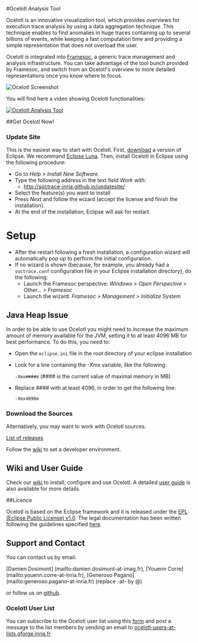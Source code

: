 #Ocelotl Analysis Tool

Ocelotl is an innovative visualization tool, which provides overviews for execution trace analysis by using a data aggregation technique. This technique enables to find anomalies in huge traces containing up to several billions of events, while keeping a fast computation time and providing a simple representation that does not overload the user.

Ocelotl is integrated into [Framesoc](http://soctrace-inria.github.io/framesoc/), a generic trace management and analysis infrastructure. You can take advantage of the tool bunch provided by Framesoc, and switch from an Ocelotl's overview to more detailed representations once you know where to focus.

![Ocelotl Screenshot](http://soctrace-inria.github.io/ocelotl/images/screenshots/ocelotl_spatiotemporal.png)

You will find here a video showing Ocelotl functionalities:

[![Ocelotl Analysis Tool](http://soctrace-inria.github.io/ocelotl/images/play.png)](https://www.youtube.com/watch?v=3cbLM0rUu78)

##Get Ocelotl Now!

### Update Site

This is the easiest way to start with Ocelotl.
First, [download](https://www.eclipse.org/) a version of Eclipse. We recommand [Eclipse Luna](http://www.eclipse.org/downloads/packages/release/Luna/SR2).
Then, install Ocelotl in Eclipse using the following procedure: 

- Go to _Help > Install New Software_. 
- Type the following address in the text field _Work with:_
  - http://soctrace-inria.github.io/updatesite/
- Select the feature(s) you want to install
- Press _Next_ and follow the wizard (accept the license and finish the installation).
- At the end of the installation, Eclipse will ask for restart.

# Setup
- After the restart following a fresh installation, a configuration wizard will automatically pop up to perform the initial configuration.
- If no wizard is shown (because, for example, you already had a `soctrace.conf` configuration file in your Eclipse installation directory), do the following:
  - Launch the Framesoc perspective: _Windows > Open Perspective > Other... > Framesoc_
  - Launch the wizard: _Framesoc > Management > Initialize System_

## Java Heap Issue
In order to be able to use Ocelotl you might need to increase the maximum amount of memory available for the JVM, setting it to at least 4096 MB for best performance. To do this, you need to:
- Open the `eclipse.ini` file in the root directory of your eclipse installation
- Look for a line containing the -Xmx variable, like the following:

  `-Xmx####m` (#### is the current value of maximal memory in MB)

- Replace #### with at least 4096, in order to get the following line:

  `-Xmx4096m` 

### Download the Sources

Alternatively, you may want to work with Ocelotl sources.

[List of releases](https://github.com/soctrace-inria/ocelotl/releases)

Follow the [wiki](https://github.com/soctrace-inria/ocelotl/wiki/User-Guide) to set a developer environment.

## Wiki and User Guide

Check our [wiki](https://github.com/soctrace-inria/ocelotl/wiki/User-Guide) to install, configure and use Ocelotl.
A detailed [user guide](https://github.com/soctrace-inria/ocelotl/raw/master/docs/ocelotl_userguide.pdf) is also available for more details.

##Licence

Ocelotl is based on the Eclipse framework and it is released under the [EPL (Eclipse Public License) v1.0](https://www.eclipse.org/legal/epl-v10.html). The legal documentation has been written following the guidelines specified [here](http://www.eclipse.org/legal/guidetolegaldoc.php).

## Support and Contact
You can contact us by email:

[Damien Dosimont] (mailto:damien.dosimont-at-imag.fr),
[Youenn Corre] (mailto:youenn.corre-at-inria.fr),
[Generoso Pagano] (mailto:generoso.pagano-at-inria.fr) (replace -at- by @)

or follow us on [github](https://github.com/soctrace-inria/ocelotl).

### Ocelotl User List
You can subscribe to the Ocelotl user list using this [form](http://lists.gforge.inria.fr/cgi-bin/mailman/listinfo/ocelotl-users)
and post a message to the list members by sending an email to
[ocelotl-users-at-lists.gforge.inria.fr](mailto:ocelotl-users-at-lists.gforge.inria.fr)
